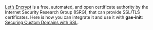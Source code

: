 [Let’s Encrypt](https://letsencrypt.org/) is a free, automated, and open certificate authority by the Internet Security Research Group (ISRG), that can provide SSL/TLS certificates. Here is how you can integrate it and use it with **gae-init**: [Securing Custom Domains with SSL](https://cloud.google.com/appengine/docs/standard/python/securing-custom-domains-with-ssl).
